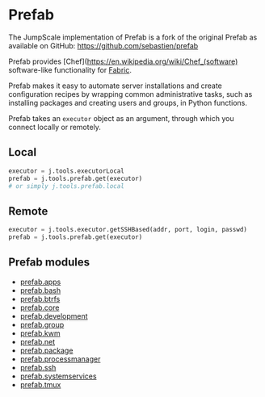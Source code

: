 # Prefab

The JumpScale implementation of Prefab is a fork of the original Prefab as available on GitHub: <https://github.com/sebastien/prefab>

Prefab provides [Chef](https://en.wikipedia.org/wiki/Chef_(software) software-like functionality for [Fabric](http://www.fabfile.org/).

Prefab makes it easy to automate server installations and create configuration recipes by wrapping common administrative tasks, such as installing packages and creating users and groups, in Python functions.

Prefab takes an `executor` object as an argument, through which you connect locally or remotely.

## Local

```python
executor = j.tools.executorLocal
prefab = j.tools.prefab.get(executor)
# or simply j.tools.prefab.local
```

## Remote

```python
executor = j.tools.executor.getSSHBased(addr, port, login, passwd)
prefab = j.tools.prefab.get(executor)
```

## Prefab modules
- [prefab.apps](prefab.apps.md)
- [prefab.bash](prefab.bash.md)
- [prefab.btrfs](prefab.btrfs.md)
- [prefab.core](prefab.core.md)
- [prefab.development](prefab.development.md)
- [prefab.group](prefab.group.md)
- [prefab.kwm](prefab.kvm.md)
- [prefab.net](prefab.net.md)
- [prefab.package](prefab.package.md)
- [prefab.processmanager](prefab.processmanager.md)
- [prefab.ssh](prefab.ssh.md)
- [prefab.systemservices](prefab.systemservices.md)
- [prefab.tmux](prefab.tmux.md)
